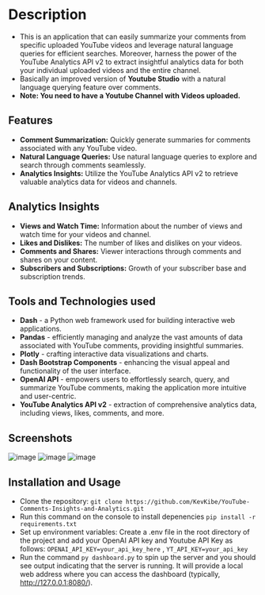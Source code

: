 # Description
- This is an application that can easily summarize your comments from specific uploaded YouTube videos and leverage natural language queries for efficient searches. Moreover, harness the power of the YouTube Analytics API v2 to extract insightful analytics data for both your individual uploaded videos and the entire channel.<br>
- Basically an improved version of **Youtube Studio** with a natural language querying feature over comments.
- **Note: You need to have a Youtube Channel with Videos uploaded.**
  
## Features
- **Comment Summarization:** Quickly generate summaries for comments associated with any YouTube video.
- **Natural Language Queries:** Use natural language queries to explore and search through comments seamlessly.
- **Analytics Insights:** Utilize the YouTube Analytics API v2 to retrieve valuable analytics data for videos and channels.


## Analytics Insights 
- **Views and Watch Time:** Information about the number of views and watch time for your videos and channel.
- **Likes and Dislikes:** The number of likes and dislikes on your videos.
- **Comments and Shares:** Viewer interactions through comments and shares on your content.
- **Subscribers and Subscriptions:** Growth of your subscriber base and subscription trends.

## Tools and Technologies used
- **Dash** - a Python web framework used for building interactive web applications.
- **Pandas** - efficiently managing and analyze the vast amounts of data associated with YouTube comments, providing insightful summaries.
- **Plotly** - crafting interactive data visualizations and charts.
- **Dash Bootstrap Components** - enhancing the visual appeal and functionality of the user interface.
- **OpenAI API** -  empowers users to effortlessly search, query, and summarize YouTube comments, making the application more intuitive and user-centric.
- **YouTube Analytics API v2** - extraction of comprehensive analytics data, including views, likes, comments, and more.
  

## Screenshots
![image](https://github.com/KevKibe/Content-Insight-Analytics/assets/86055894/cbf52212-7b0c-4d64-b0be-5c4e3b5ba69b)
![image](https://github.com/KevKibe/Content-Insight-Analytics/assets/86055894/0f752a2b-0c97-4836-acce-708357998b14)
![image](https://github.com/KevKibe/Content-Insight-Analytics/assets/86055894/bac63649-1b67-47f4-8007-9c64be261051)

## Installation and Usage 

- Clone the repository: `git clone https://github.com/KevKibe/YouTube-Comments-Insights-and-Analytics.git`
- Run this command on the console to install depenencies `pip install -r requirements.txt`
- Set up environment variables: Create a .env file in the root directory of the project and add your OpenAI API key and Youtube API Key as follows: `OPENAI_API_KEY=your_api_key_here` , `YT_API_KEY=your_api_key`
- Run the command `py dashboard.py` to spin up the server and you should see output indicating that the server is running. It will provide a local web address where you can access the dashboard (typically, http://127.0.0.1:8080/).
